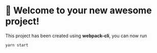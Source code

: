 # 🚀 Welcome to your new awesome project!

This project has been created using **webpack-cli**, you can now run

```
yarn start
```

